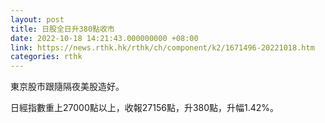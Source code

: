 ```yaml
---
layout: post
title: 日股全日升380點收市
date: 2022-10-18 14:21:43.000000000 +08:00
link: https://news.rthk.hk/rthk/ch/component/k2/1671496-20221018.htm
categories: rthk
---
```


東京股市跟隨隔夜美股造好。

日經指數重上27000點以上，收報27156點，升380點，升幅1.42%。
